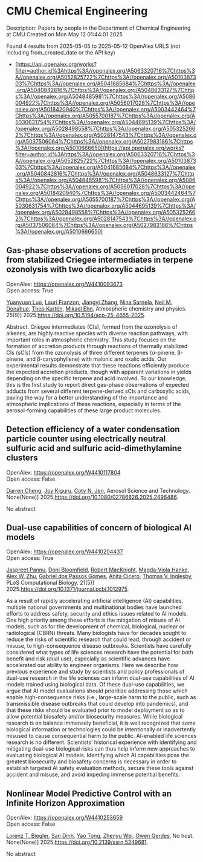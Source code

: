 # CMU Chemical Engineering
Description: Papers by people in the Department of Chemical Engineering at CMU
Created on Mon May 12 01:44:01 2025

Found 4 results from 2025-05-05 to 2025-05-12
OpenAlex URLS (not including from_created_date or the API key)
- [https://api.openalex.org/works?filter=author.id%3Ahttps%3A//openalex.org/A5063320716%7Chttps%3A//openalex.org/A5052825722%7Chttps%3A//openalex.org/A5010387303%7Chttps%3A//openalex.org/A5041685684%7Chttps%3A//openalex.org/A5040842816%7Chttps%3A//openalex.org/A5048633127%7Chttps%3A//openalex.org/A5048485981%7Chttps%3A//openalex.org/A5086004922%7Chttps%3A//openalex.org/A5056017028%7Chttps%3A//openalex.org/A5018420940%7Chttps%3A//openalex.org/A5003442464%7Chttps%3A//openalex.org/A5055700187%7Chttps%3A//openalex.org/A5030631754%7Chttps%3A//openalex.org/A5044695139%7Chttps%3A//openalex.org/A5028498558%7Chttps%3A//openalex.org/A5053252662%7Chttps%3A//openalex.org/A5028147543%7Chttps%3A//openalex.org/A5037506064%7Chttps%3A//openalex.org/A5027983186%7Chttps%3A//openalex.org/A5010666650](https://api.openalex.org/works?filter=author.id%3Ahttps%3A//openalex.org/A5063320716%7Chttps%3A//openalex.org/A5052825722%7Chttps%3A//openalex.org/A5010387303%7Chttps%3A//openalex.org/A5041685684%7Chttps%3A//openalex.org/A5040842816%7Chttps%3A//openalex.org/A5048633127%7Chttps%3A//openalex.org/A5048485981%7Chttps%3A//openalex.org/A5086004922%7Chttps%3A//openalex.org/A5056017028%7Chttps%3A//openalex.org/A5018420940%7Chttps%3A//openalex.org/A5003442464%7Chttps%3A//openalex.org/A5055700187%7Chttps%3A//openalex.org/A5030631754%7Chttps%3A//openalex.org/A5044695139%7Chttps%3A//openalex.org/A5028498558%7Chttps%3A//openalex.org/A5053252662%7Chttps%3A//openalex.org/A5028147543%7Chttps%3A//openalex.org/A5037506064%7Chttps%3A//openalex.org/A5027983186%7Chttps%3A//openalex.org/A5010666650)

## Gas-phase observations of accretion products from stabilized Criegee intermediates in terpene ozonolysis with two dicarboxylic acids   

OpenAlex: https://openalex.org/W4410093673    
Open access: True
    
[Yuanyuan Luo](https://openalex.org/A5101469124), [Lauri Franzon](https://openalex.org/A5056560174), [Jiangyi Zhang](https://openalex.org/A5102767311), [Nina Sarnela](https://openalex.org/A5049775246), [Neil M. Donahue](https://openalex.org/A5041685684), [Theo Kurtén](https://openalex.org/A5089404351), [Mikael Ehn](https://openalex.org/A5013864377), Atmospheric chemistry and physics. 25(9)] 2025.https://doi.org/10.5194/acp-25-4655-2025.
    
Abstract. Criegee intermediates (CIs), formed from the ozonolysis of alkenes, are highly reactive species with diverse reaction pathways, with important roles in atmospheric chemistry. This study focuses on the formation of accretion products through reactions of thermally stabilized CIs (sCIs) from the ozonolysis of three different terpenes (α-pinene, β-pinene, and β-caryophyllene) with malonic and oxalic acids. Our experimental results demonstrate that these reactions efficiently produce the expected accretion products, though with apparent variations in yields depending on the specific terpene and acid involved. To our knowledge, this is the first study to report direct gas-phase observations of expected adducts from several different terpene-derived sCIs and carboxylic acids, paving the way for a better understanding of the importance and atmospheric implications of these reactions, especially in terms of the aerosol-forming capabilities of these large product molecules.    

    

## Detection efficiency of a water condensation particle counter using electrically neutral sulfuric acid and sulfuric acid-dimethylamine clusters   

OpenAlex: https://openalex.org/W4410117804    
Open access: False
    
[Darren Cheng](https://openalex.org/A5015910436), [Joy Kiguru](https://openalex.org/A5117448431), [Coty N. Jen](https://openalex.org/A5055700187), Aerosol Science and Technology. None(None)] 2025.https://doi.org/10.1080/02786826.2025.2496486.
    
No abstract    

    

## Dual-use capabilities of concern of biological AI models   

OpenAlex: https://openalex.org/W4410204437    
Open access: True
    
[Jaspreet Pannu](https://openalex.org/A5020208081), [Doni Bloomfield](https://openalex.org/A5102694663), [Robert MacKnight](https://openalex.org/A5060793099), [Magda‐Viola Hanke](https://openalex.org/A5083844769), [Alex W. Zhu](https://openalex.org/A5098777049), [Gabriel dos Passos Gomes](https://openalex.org/A5048633127), [Anita Cicero](https://openalex.org/A5052058831), [Thomas V. Inglesby](https://openalex.org/A5110586810), PLoS Computational Biology. 21(5)] 2025.https://doi.org/10.1371/journal.pcbi.1012975.
    
As a result of rapidly accelerating artificial intelligence (AI) capabilities, multiple national governments and multinational bodies have launched efforts to address safety, security and ethics issues related to AI models. One high priority among these efforts is the mitigation of misuse of AI models, such as for the development of chemical, biological, nuclear or radiological (CBRN) threats. Many biologists have for decades sought to reduce the risks of scientific research that could lead, through accident or misuse, to high-consequence disease outbreaks. Scientists have carefully considered what types of life sciences research have the potential for both benefit and risk (dual use), especially as scientific advances have accelerated our ability to engineer organisms. Here we describe how previous experience and study by scientists and policy professionals of dual-use research in the life sciences can inform dual-use capabilities of AI models trained using biological data. Of these dual-use capabilities, we argue that AI model evaluations should prioritize addressing those which enable high-consequence risks (i.e., large-scale harm to the public, such as transmissible disease outbreaks that could develop into pandemics), and that these risks should be evaluated prior to model deployment so as to allow potential biosafety and/or biosecurity measures. While biological research is on balance immensely beneficial, it is well recognized that some biological information or technologies could be intentionally or inadvertently misused to cause consequential harm to the public. AI-enabled life sciences research is no different. Scientists’ historical experience with identifying and mitigating dual-use biological risks can thus help inform new approaches to evaluating biological AI models. Identifying which AI capabilities pose the greatest biosecurity and biosafety concerns is necessary in order to establish targeted AI safety evaluation methods, secure these tools against accident and misuse, and avoid impeding immense potential benefits.    

    

## Nonlinear Model Predictive Control with an Infinite Horizon Approximation   

OpenAlex: https://openalex.org/W4410253659    
Open access: False
    
[Lorenz T. Biegler](https://openalex.org/A5052825722), [San Dinh](https://openalex.org/A5059801671), [Yao Tong](https://openalex.org/A5101449128), [Zhenyu Wei](https://openalex.org/A5054103149), [Owen Gerdes](https://openalex.org/A5117500212), No host. None(None)] 2025.https://doi.org/10.2139/ssrn.5249681.
    
No abstract    

    
